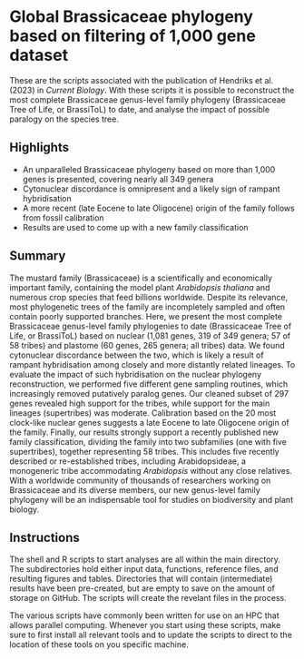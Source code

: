 # Global Brassicaceae phylogeny based on filtering of 1,000 gene dataset

These are the scripts associated with the publication of Hendriks et al. (2023) in <i>Current Biology</i>.
With these scripts it is possible to reconstruct the most complete Brassicaceae genus-level family phylogeny (Brassicaceae Tree of Life, or BrassiToL) to date, and analyse the impact of possible paralogy on the species tree.

## Highlights

- An unparalleled Brassicaceae phylogeny based on more than 1,000 genes is presented, covering nearly all 349 genera
- Cytonuclear discordance is omnipresent and a likely sign of rampant hybridisation
- A more recent (late Eocene to late Oligocene) origin of the family follows from fossil calibration
- Results are used to come up with a new family classification

## Summary
The mustard family (Brassicaceae) is a scientifically and economically important family, containing the model plant <i>Arabidopsis thaliana</i> and numerous crop species that feed billions worldwide. Despite its relevance, most phylogenetic trees of the family are incompletely sampled and often contain poorly supported branches. Here, we present the most complete Brassicaceae genus-level family phylogenies to date (Brassicaceae Tree of Life, or BrassiToL) based on nuclear (1,081 genes, 319 of 349 genera; 57 of 58 tribes) and plastome (60 genes, 265 genera; all tribes) data. We found cytonuclear discordance between the two, which is likely a result of rampant hybridisation among closely and more distantly related lineages. To evaluate the impact of such hybridisation on the nuclear phylogeny reconstruction, we performed five different gene sampling routines, which increasingly removed putatively paralog genes. Our cleaned subset of 297 genes revealed high support for the tribes, while support for the main lineages (supertribes) was moderate. Calibration based on the 20 most clock-like nuclear genes suggests a late Eocene to late Oligocene origin of the family. Finally, our results strongly support a recently published new family classification, dividing the family into two subfamilies (one with five supertribes), together representing 58 tribes. This includes five recently described or re-established tribes, including Arabidopsideae, a monogeneric tribe accommodating <i>Arabidopsis</i> without any close relatives. With a worldwide community of thousands of researchers working on Brassicaceae and its diverse members, our new genus-level family phylogeny will be an indispensable tool for studies on biodiversity and plant biology.

## Instructions

The shell and R scripts to start analyses are all within the main directory. The subdirectories hold either input data, functions, reference files, and resulting figures and tables. Directories that will contain (intermediate) results have been pre-created, but are empty to save on the amount of storage on GitHub. The scripts will create the revelant files in the process.

The various scripts have commonly been written for use on an HPC that allows parallel computing. Whenever you start using these scripts, make sure to first install all relevant tools and to update the scripts to direct to the location of these tools on you specific machine. 
